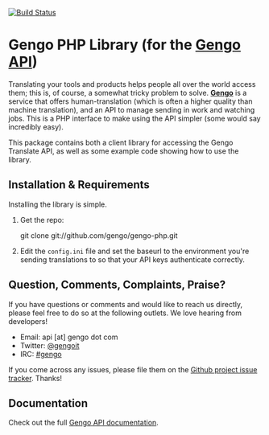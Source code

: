 [![Build Status](https://secure.travis-ci.org/gengo/gengo-php.png?branch=master)](https://travis-ci.org/gengo/gengo-php)

Gengo PHP Library (for the [Gengo API](http://gengo.com/api/))
======================================================================================================================================================
Translating your tools and products helps people all over the world access them; this is, of course, a somewhat tricky problem to solve.
**[Gengo](http://gengo.com/)** is a service that offers human-translation (which is often a higher quality than machine translation), and an API to
manage sending in work and watching jobs. This is a PHP interface to make using the API simpler (some would say incredibly easy).

This package contains both a client library for accessing the Gengo Translate API, as well as some example code showing how to use the library.


Installation & Requirements
------------------------------------------------------------------------------------------------------------------------------------------------------
Installing the library is simple.

1. Get the repo:

    git clone git://github.com/gengo/gengo-php.git

2. Edit the `config.ini` file and set the baseurl to the environment you're sending translations to so that your API keys authenticate correctly.


Question, Comments, Complaints, Praise?
------------------------------------------------------------------------------------------------------------------------------------------------------
If you have questions or comments and would like to reach us directly, please feel free to do so at the following outlets. We love hearing from
developers!

* Email: api [at] gengo dot com
* Twitter: [@gengoit](https://twitter.com/gengoit)
* IRC: [#gengo](irc://irc.freenode.net/gengo)

If you come across any issues, please file them on the [Github project issue tracker](https://github.com/gengo/gengo-php/issues). Thanks!


Documentation
------------------------------------------------------------------------------------------------------------------------------------------------------
Check out the full [Gengo API documentation](http://developers.gengo.com).
